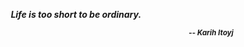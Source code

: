 <p align="center">
  <i><b>Life is too short to be ordinary.</b></i>
</p>
<p align="right">
  <sub><i><b>-- Karih Itoyj</b></i></sub>
</p>

